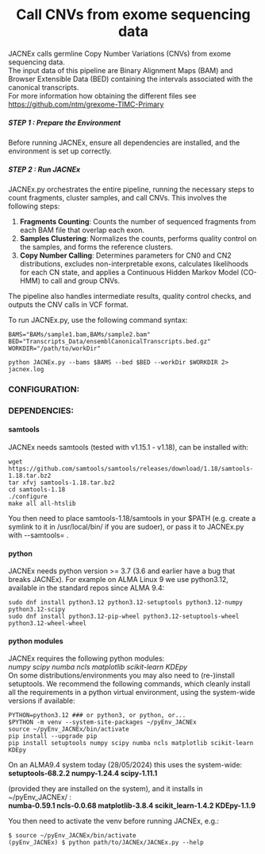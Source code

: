 <h1 align="center"> Call CNVs from exome sequencing data </h1>

JACNEx calls germline Copy Number Variations (CNVs) from exome sequencing data.<br>
The input data of this pipeline are Binary Alignment Maps (BAM) and Browser Extensible Data (BED) containing the intervals associated with the canonical transcripts.<br>
For more information how obtaining the different files see https://github.com/ntm/grexome-TIMC-Primary<br>

##### STEP 1 : Prepare the Environment<br>

Before running JACNEx, ensure all dependencies are installed, and the environment is set up correctly.<br>

##### STEP 2 : Run JACNEx<br>

JACNEx.py orchestrates the entire pipeline, running the necessary steps to count fragments, cluster samples, and call CNVs. This involves the following steps:<br>

1. **Fragments Counting**: Counts the number of sequenced fragments from each BAM file that overlap each exon.<br>
2. **Samples Clustering**: Normalizes the counts, performs quality control on the samples, and forms the reference clusters.<br>
3. **Copy Number Calling**: Determines parameters for CN0 and CN2 distributions, excludes non-interpretable exons, calculates likelihoods for each CN state, and applies a Continuous Hidden Markov Model (CO-HMM) to call and group CNVs.<br>

The pipeline also handles intermediate results, quality control checks, and outputs the CNV calls in VCF format.<br>

To run JACNEx.py, use the following command syntax:
```
BAMS="BAMs/sample1.bam,BAMs/sample2.bam"
BED="Transcripts_Data/ensemblCanonicalTranscripts.bed.gz"
WORKDIR="/path/to/workDir"

python JACNEx.py --bams $BAMS --bed $BED --workDir $WORKDIR 2> jacnex.log
```

### CONFIGURATION:


### DEPENDENCIES:

#### samtools
JACNEx needs samtools (tested with v1.15.1 - v1.18), can be installed with: <br>
```
wget https://github.com/samtools/samtools/releases/download/1.18/samtools-1.18.tar.bz2
tar xfvj samtools-1.18.tar.bz2
cd samtools-1.18
./configure
make all all-htslib
```
You then need to place samtools-1.18/samtools in your $PATH (e.g. create a symlink to it in /usr/local/bin/ if you are sudoer), or pass it to JACNEx.py with --samtools= .

#### python
JACNEx needs python version >= 3.7 (3.6 and earlier have a bug that breaks JACNEx).
For example on ALMA Linux 9 we use python3.12, available in the standard repos since ALMA 9.4:
```
sudo dnf install python3.12 python3.12-setuptools python3.12-numpy python3.12-scipy
sudo dnf install python3.12-pip-wheel python3.12-setuptools-wheel python3.12-wheel-wheel
```

#### python modules
JACNEx requires the following python modules:<br>
_numpy scipy numba ncls matplotlib scikit-learn KDEpy_<br>
On some distributions/environments you may also need to (re-)install setuptools.
We recommend the following commands, which cleanly install all the requirements in
a python virtual environment, using the system-wide versions if available:
```
PYTHON=python3.12 ### or python3, or python, or...
$PYTHON -m venv --system-site-packages ~/pyEnv_JACNEx
source ~/pyEnv_JACNEx/bin/activate
pip install --upgrade pip
pip install setuptools numpy scipy numba ncls matplotlib scikit-learn KDEpy
```
On an ALMA9.4 system today (28/05/2024) this uses the system-wide:<br>
**setuptools-68.2.2 numpy-1.24.4 scipy-1.11.1**

(provided they are installed on the system), and it installs in ~/pyEnv_JACNEx/ :<br>
**numba-0.59.1 ncls-0.0.68 matplotlib-3.8.4 scikit_learn-1.4.2 KDEpy-1.1.9**

You then need to activate the venv before running JACNEx, e.g.:
```
$ source ~/pyEnv_JACNEx/bin/activate
(pyEnv_JACNEx) $ python path/to/JACNEx/JACNEx.py --help
```
